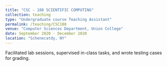 ```yaml
---
title: "CSC - 108 SCIENTIFIC COMPUTING"
collection: teaching
type: "Undergraduate course Teaching Assistant"
permalink: /teaching/CSC108
venue: "Computer Sciences Department, Union College"
date: September 2020 - December 2020
location: "Schenecatdy, NY"
---
```


Facilitated lab sessions, supervised in-class tasks, and wrote testing cases for grading.
